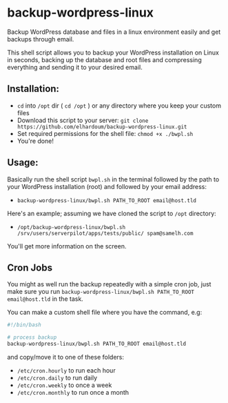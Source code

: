 # backup-wordpress-linux
Backup WordPress database and files in a linux environment easily and get backups through email.

This shell script allows you to backup your WordPress installation on Linux in seconds, backing up the database and root files and compressing everything and sending it to your desired email.

## Installation:

- `cd` into `/opt` dir ( `cd /opt` ) or any directory where you keep your custom files 
- Download this script to your server: `git clone https://github.com/elhardoum/backup-wordpress-linux.git`
- Set required permissions for the shell file: `chmod +x ./bwpl.sh`
- You're done!

## Usage:

Basically run the shell script `bwpl.sh` in the terminal followed by the path to your WordPress installation (root) and followed by your email address:

- `backup-wordpress-linux/bwpl.sh PATH_TO_ROOT email@host.tld`

Here's an example; assuming we have cloned the script to `/opt` directory:

- `/opt/backup-wordpress-linux/bwpl.sh /srv/users/serverpilot/apps/tests/public/ spam@samelh.com`

You'll get more information on the screen.

## Cron Jobs

You might as well run the backup repeatedly with a simple cron job, just make sure you run `backup-wordpress-linux/bwpl.sh PATH_TO_ROOT email@host.tld` in the task.

You can make a custom shell file where you have the command, e.g:

```bash
#!/bin/bash

# process backup
backup-wordpress-linux/bwpl.sh PATH_TO_ROOT email@host.tld
```
and copy/move it to one of these folders:

- `/etc/cron.hourly` to run each hour
- `/etc/cron.daily` to run daily
- `/etc/cron.weekly` to once a week
- `/etc/cron.monthly` to run once a month
